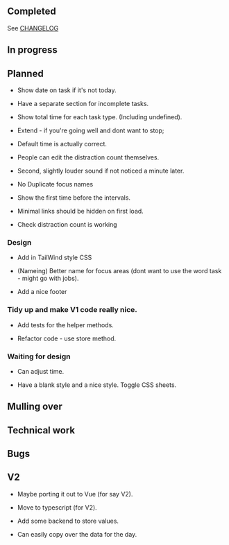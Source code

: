 ## Completed

See [CHANGELOG](CHANGELOG.md)

## In progress


## Planned

- Show date on task if it's not today.

- Have a separate section for incomplete tasks.

- Show total time for each task type. (Including undefined).

- Extend - if you're going well and dont want to stop;

- Default time is actually correct.

- People can edit the distraction count themselves.

- Second, slightly louder sound if not noticed a minute later.

- No Duplicate focus names

- Show the first time before the intervals.

- Minimal links should be hidden on first load.

- Check distraction count is working


### Design

- Add in TailWind style CSS

- (Nameing) Better name for focus areas (dont want to use the word task - might go with jobs).

- Add a nice footer

### Tidy up and make V1 code really nice.

- Add tests for the helper methods.

- Refactor code - use store method.

### Waiting for design

- Can adjust time.

- Have a blank style and a nice style. Toggle CSS sheets.

## Mulling over

## Technical work

## Bugs

## V2

- Maybe porting it out to Vue (for say V2).

- Move to typescript (for V2).

- Add some backend to store values.

- Can easily copy over the data for the day.

